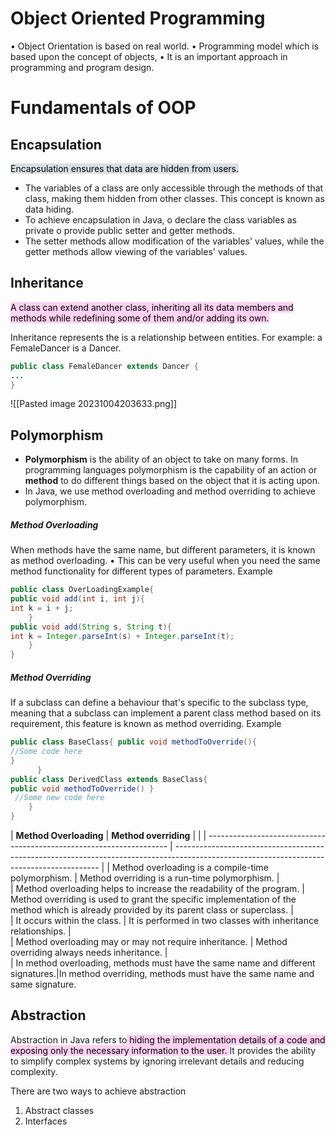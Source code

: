 # Object Oriented Programming

• Object Orientation is based on real world. 
• Programming model which is based upon the concept of objects, 
• It is an important approach in programming and program design.

# Fundamentals of OOP

## Encapsulation

<mark style="background: #CACFD9A6;">Encapsulation ensures that data are hidden from users. </mark>
- The variables of a class are only accessible through the methods of that class, making them hidden from other classes. This concept is known as data hiding. 
- To achieve encapsulation in Java, o declare the class variables as private o provide public setter and getter methods. 
- The setter methods allow modification of the variables' values, while the getter methods allow viewing of the variables' values.
  
## Inheritance

<mark style="background: #FFB8EBA6;">A class can extend another class, inheriting all its data members and methods while redefining some of them and/or adding its own.</mark>

Inheritance represents the is a relationship between entities.
For example: a FemaleDancer is a Dancer.

```java
public class FemaleDancer extends Dancer { 
... 
}
```



![[Pasted image 20231004203633.png]]
## Polymorphism

- **Polymorphism** is the ability of an object to take on many forms. In programming languages            polymorphism is the capability of an action or **method** to do different things based on the object that it is acting upon.
- In Java, we use method overloading and method overriding to achieve polymorphism.
##### Method Overloading 

When methods have the same name, but different parameters, it is known as method overloading. • This can be very useful when you need the same method functionality for different types of parameters. Example 
```java
public class OverLoadingExample{ 
public void add(int i, int j){
int k = i + j; 
	} 
public void add(String s, String t){ 
int k = Integer.parseInt(s) + Integer.parseInt(t);
	}
}
```

##### Method Overriding 

If a subclass can define a behaviour that's specific to the subclass type, meaning that a subclass can implement a parent class method based on its requirement, this feature is known as method overriding. Example 
```java
public class BaseClass{ public void methodToOverride(){ 
//Some code here 
}
	  } 
public class DerivedClass extends BaseClass{ 
public void methodToOverride() }
 //Some new code here 
	} 
}
```


| **Method Overloading**                                                   | **Method overriding**                                                                                                                         |     |
| -------------------------------------------------------------------- | ----------------------------------------------------------------------------------------------------------------------------------------- | 
| Method overloading is a compile-time polymorphism.                   | Method overriding is a run-time polymorphism.                                                                                             |     
| Method overloading helps to increase the readability of the program. | Method overriding is used to grant the specific implementation of the method which is already provided by its parent class or superclass. |     
| It occurs within the class.                                          | It is performed in two classes with inheritance relationships.                                                                            |     
| Method overloading may or may not require inheritance.               | Method overriding always needs inheritance.                                                                                               |     
|  In method overloading, methods must have the same name and different signatures.|In method overriding, methods must have the same name and same signature.                                                                 
## Abstraction

Abstraction in Java refers to<mark style="background: #FFB8EBA6;"> hiding the implementation details of a code and exposing only the necessary information to the user. </mark> It provides the ability to simplify complex systems by ignoring irrelevant details and reducing complexity.

There are two ways to achieve abstraction 
1. Abstract classes 
2. Interfaces 